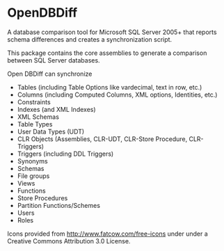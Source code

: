 # OpenDBDiff

A database comparison tool for Microsoft SQL Server 2005+ that reports schema differences and creates a synchronization script.

This package contains the core assemblies to generate a comparison between SQL Server databases.

Open DBDiff can synchronize
* Tables (including Table Options like vardecimal, text in row, etc.)
* Columns (including Computed Columns, XML options, Identities, etc.)
* Constraints
* Indexes (and XML Indexes)
* XML Schemas
* Table Types
* User Data Types (UDT)
* CLR Objects (Assemblies, CLR-UDT, CLR-Store Procedure, CLR-Triggers)
* Triggers (including DDL Triggers)
* Synonyms
* Schemas
* File groups
* Views
* Functions 
* Store Procedures
* Partition Functions/Schemes
* Users
* Roles

Icons provided from http://www.fatcow.com/free-icons under under a Creative Commons Attribution 3.0 License.
